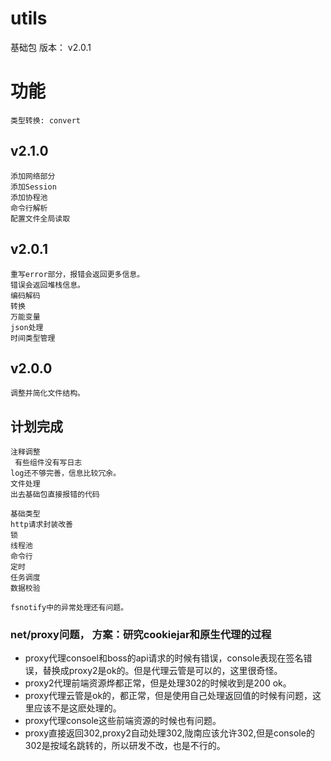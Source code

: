 # utils
基础包
版本： v2.0.1


# 功能
    类型转换: convert

## v2.1.0
    添加网络部分
    添加Session
    添加协程池
    命令行解析
    配置文件全局读取

## v2.0.1
    重写error部分，报错会返回更多信息。
    错误会返回堆栈信息。
    编码解码
    转换
    万能变量
    json处理
    时间类型管理

## v2.0.0
    调整并简化文件结构。



## 计划完成
    注释调整
     有些组件没有写日志
    log还不够完善，信息比较冗余。
    文件处理
    出去基础包直接报错的代码
    
    基础类型
    http请求封装改善
    锁
    线程池
    命令行
    定时
    任务调度
    数据校验

    fsnotify中的异常处理还有问题。


### net/proxy问题， 方案：研究cookiejar和原生代理的过程

 - proxy代理consoel和boss的api请求的时候有错误，console表现在签名错误，替换成proxy2是ok的。但是代理云管是可以的，这里很奇怪。
 - proxy2代理前端资源烨都正常，但是处理302的时候收到是200 ok。
 - proxy代理云管是ok的，都正常，但是使用自己处理返回值的时候有问题，这里应该不是这麽处理的。
 - proxy代理console这些前端资源的时候也有问题。
 - proxy直接返回302,proxy2自动处理302,陇南应该允许302,但是console的302是按域名跳转的，所以研发不改，也是不行的。
    